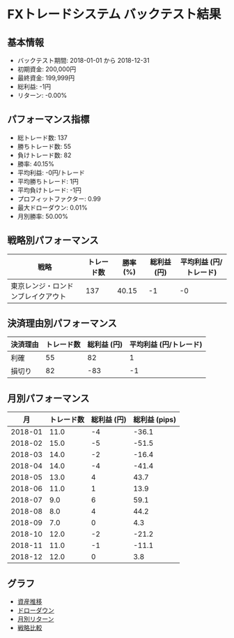 # FXトレードシステム バックテスト結果

## 基本情報

- バックテスト期間: 2018-01-01 から 2018-12-31
- 初期資金: 200,000円
- 最終資金: 199,999円
- 総利益: -1円
- リターン: -0.00%

## パフォーマンス指標

- 総トレード数: 137
- 勝ちトレード数: 55
- 負けトレード数: 82
- 勝率: 40.15%
- 平均利益: -0円/トレード
- 平均勝ちトレード: 1円
- 平均負けトレード: -1円
- プロフィットファクター: 0.99
- 最大ドローダウン: 0.01%
- 月別勝率: 50.00%

## 戦略別パフォーマンス

| 戦略 | トレード数 | 勝率 (%) | 総利益 (円) | 平均利益 (円/トレード) |
|------|------------|----------|------------|------------------------|
| 東京レンジ・ロンドンブレイクアウト | 137 | 40.15 | -1 | -0 |

## 決済理由別パフォーマンス

| 決済理由 | トレード数 | 総利益 (円) | 平均利益 (円/トレード) |
|----------|------------|------------|------------------------|
| 利確 | 55 | 82 | 1 |
| 損切り | 82 | -83 | -1 |

## 月別パフォーマンス

| 月 | トレード数 | 総利益 (円) | 総利益 (pips) |
|------|------------|------------|---------------|
| 2018-01 | 11.0 | -4 | -36.1 |
| 2018-02 | 15.0 | -5 | -51.5 |
| 2018-03 | 14.0 | -2 | -16.4 |
| 2018-04 | 14.0 | -4 | -41.4 |
| 2018-05 | 13.0 | 4 | 43.7 |
| 2018-06 | 11.0 | 1 | 13.9 |
| 2018-07 | 9.0 | 6 | 59.1 |
| 2018-08 | 8.0 | 4 | 44.2 |
| 2018-09 | 7.0 | 0 | 4.3 |
| 2018-10 | 12.0 | -2 | -21.2 |
| 2018-11 | 11.0 | -1 | -11.1 |
| 2018-12 | 12.0 | 0 | 3.8 |

## グラフ

- [資産推移](../charts/equity_curve.png)
- [ドローダウン](../charts/drawdown.png)
- [月別リターン](../charts/monthly_returns.png)
- [戦略比較](../charts/strategy_comparison.png)
